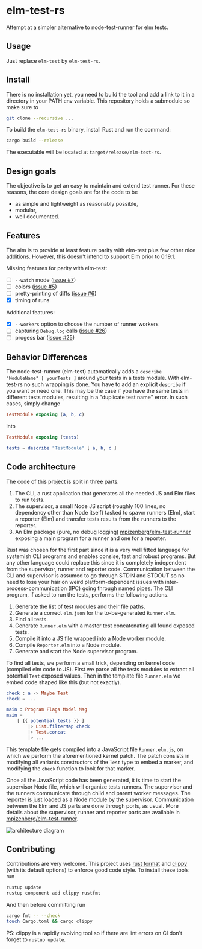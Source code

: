 # elm-test-rs

Attempt at a simpler alternative to node-test-runner for elm tests.


## Usage

Just replace `elm-test` by `elm-test-rs`.


## Install

There is no installation yet, you need to build the tool
and add a link to it in a directory in your PATH env variable.
This repository holds a submodule so make sure to

```sh
git clone --recursive ...
```

To build the `elm-test-rs` binary, install Rust and run the command:

```sh
cargo build --release
```

The executable will be located at `target/release/elm-test-rs`.


## Design goals

The objective is to get an easy to maintain and extend test runner.
For these reasons, the core design goals are for the code to be

- as simple and lightweight as reasonably possible,
- modular,
- well documented.


## Features

The aim is to provide at least feature parity with elm-test
plus few other nice additions.
However, this doesn't intend to support Elm prior to 0.19.1.

Missing features for parity with elm-test:

 - [ ] `--watch` mode ([issue #7][watch-mode])
 - [ ] colors ([issue #5][colors])
 - [ ] pretty-printing of diffs ([issue #6][pretty-printing])
 - [x] timing of runs

Additional features:

 - [x] `--workers` option to choose the number of runner workers
 - [ ] capturing `Debug.log` calls ([issue #26][capture-log])
 - [ ] progess bar ([issue #25][progress-bar])

[watch-mode]: https://github.com/mpizenberg/elm-test-rs/issues/7
[colors]: https://github.com/mpizenberg/elm-test-rs/issues/5
[pretty-printing]: https://github.com/mpizenberg/elm-test-rs/issues/6
[capture-log]: https://github.com/mpizenberg/elm-test-rs/issues/26
[progress-bar]: https://github.com/mpizenberg/elm-test-rs/issues/25


## Behavior Differences

The node-test-runner (elm-test) automatically adds a
`describe "ModuleName" [ yourTests ]` around your tests in a tests module.
With elm-test-rs no such wrapping is done.
You have to add an explicit `describe` if you want or need one.
This may be the case if you have the same tests in different tests modules,
resulting in a "duplicate test name" error.
In such cases, simply change

```elm
TestModule exposing (a, b, c)
```

into

```elm
TestModule exposing (tests)

tests = describe "TestModule" [ a, b, c ]
```


## Code architecture

The code of this project is split in three parts.

 1. The CLI, a rust application that generates all the needed JS and Elm files to run tests.
 2. The supervisor, a small Node JS script
    (roughly 100 lines, no dependency other than Node itself)
    tasked to spawn runners (Elm), start a reporter (Elm)
    and transfer tests results from the runners to the reporter.
 3. An Elm package (pure, no debug logging) [mpizenberg/elm-test-runner][elm-test-runner]
    exposing a main program for a runner and one for a reporter.

Rust was chosen for the first part since it is a very well fitted language
for systemish CLI programs and enables consise, fast and robust programs.
But any other language could replace this since it is completely independent
from the supervisor, runner and reporter code.
Communication between the CLI and supervisor is assumed to go through STDIN and STDOUT
so no need to lose your hair on weird platform-dependent issues
with inter-process-communication (IPC) going through named pipes.
The CLI program, if asked to run the tests, performs the following actions.

 1. Generate the list of test modules and their file paths.
 1. Generate a correct `elm.json` for the to-be-generated `Runner.elm`.
 1. Find all tests.
 1. Generate `Runner.elm` with a master test concatenating all found exposed tests.
 1. Compile it into a JS file wrapped into a Node worker module.
 1. Compile `Reporter.elm` into a Node module.
 1. Generate and start the Node supervisor program.

To find all tests, we perform a small trick, depending on kernel code (compiled elm code to JS).
First we parse all the tests modules to extract all potential `Test` exposed values.
Then in the template file `Runner.elm` we embed code shaped like this (but not exactly).

```elm
check : a -> Maybe Test
check = ...

main : Program Flags Model Msg
main =
    [ {{ potential_tests }} ]
        |> List.filterMap check
        |> Test.concat
        |> ...
```

This template file gets compiled into a JavaScript file `Runner.elm.js`,
on which we perform the aforementioned kernel patch.
The patch consists in modifying all variants constructors of the `Test` type
to embed a marker, and modifying the `check` function to look for that marker.

Once all the JavaScript code has been generated, it is time to start
the supervisor Node file, which will organize tests runners.
The supervisor and the runners communicate through child and parent worker messages.
The reporter is just loaded as a Node module by the supervisor.
Communication between the Elm and JS parts are done through ports, as usual.
More details about the supervisor, runner and reporter parts are available
in [mpizenberg/elm-test-runner][elm-test-runner].

![architecture diagram][diagram]

[diagram]: https://mpizenberg.github.io/resources/elm-test-rs/elm-test-rs.png
[elm-test-runner]: https://github.com/mpizenberg/elm-test-runner


## Contributing

Contributions are very welcome.
This project uses [rust format][rustfmt] and [clippy][clippy] (with its default options) to enforce good code style.
To install these tools run

```bash
rustup update
rustup component add clippy rustfmt
```

And then before committing run

```bash
cargo fmt -- --check
touch Cargo.toml && cargo clippy
```

PS: clippy is a rapidly evolving tool so if there are lint errors on CI
don't forget to `rustup update`.

[rustfmt]: https://github.com/rust-lang/rustfmt
[clippy]: https://github.com/rust-lang/rust-clippy
